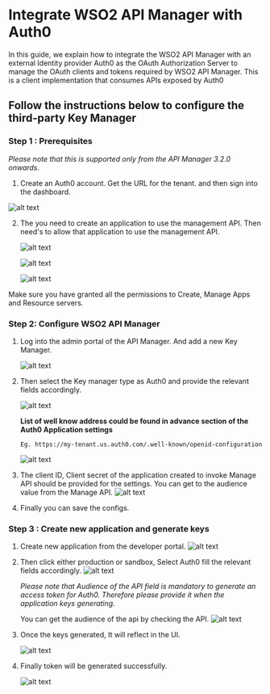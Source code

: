 # Integrate WSO2 API Manager with Auth0

In this guide, we explain how to integrate the WSO2 API Manager with an external Identity provider Auth0 as the OAuth Authorization Server 
to manage the OAuth clients and tokens required by WSO2 API Manager. This is a client implementation that consumes APIs exposed by Auth0

## Follow the instructions below to configure the third-party Key Manager

### Step 1 : Prerequisites

_Please note that this is supported only from the API Manager 3.2.0 onwards_.

1.  Create an Auth0 account. Get the URL for the tenant. and then sign into the dashboard.

   ![alt text](images/dashboard.png)


2.  The you need to create an application to use the management API. Then need's to allow that application to use the management API.

    ![alt text](images/management-api.png)

    ![alt text](images/New%20Application.png)
    
    ![alt text](images/permision-to-use-app.png)
   
   Make sure you have granted all the permissions to Create, Manage Apps and Resource servers.    

### Step 2: Configure WSO2 API Manager

1.  Log into the admin portal of the API Manager. And add a new Key Manager.
    
    ![alt text](images/add-app-admin.png)
    
2.  Then select the Key manager type as Auth0 and provide the relevant fields accordingly.

    ![alt text](images/km-tyoe.png)
 
    **List of well know address could be found in advance section of the Auth0 Application settings**    
    
        Eg. https://my-tenant.us.auth0.com/.well-known/openid-configuration
    
    ![alt text](images/endpoints.png)
    
    
3.  The client ID, Client secret of the application created to invoke Manage API should be provided for the settings. You can get to the audience 
value from the Manage API.
    ![alt text](images/connector-configs.png)
4.  Finally you can save the configs.

### Step 3 : Create new application and generate keys

1.  Create new application from the developer portal.
    ![alt text](images/dev-app-create.png)

2.  Then click either production or sandbox, Select Auth0 fill the relevant fields accordingly.
    ![alt text](images/app-creation-form.png)
    
    *Please note that Audience of the API field is mandatory to generate an access token for Auth0. Therefore please provide it when the application keys generating.*
    
    You can get the audience of the api by checking the API.
    ![alt text](images/resoure-api.png)

3.  Once the keys generated, It will reflect in the UI.
    
    ![alt text](images/created-app.png)
    
5. Finally token will be generated successfully.

    ![alt text](images/success.png)
    

       


    
    
    
 
